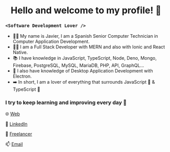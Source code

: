 <h1 align="center">Hello and welcome to my profile! 👋</h1>

### `<Software Development Lover />`

* 👨‍🎓 My name is Javier, I am a Spanish Senior Computer Technician in Computer Application Development.
* 👨‍💻 I am a Full Stack Developer with MERN and also with Ionic and React Native.
* 📚 I have knowledge in JavaScript, TypeScript, Node, Deno, Mongo, Firebase, PostgreSQL, MySQL, MariaDB, PHP, API, GraphQL...
* 📕 I also have knowledge of Desktop Application Development with Electron.
* ➡️ In short, I am a lover of everything that surrounds JavaScript 💛  & TypeScript 💙

### I try to keep learning and improving every day 💪

🌐 [Web](https://momoware.com)

👨 [LinkedIn](https://www.linkedin.com/in/JaMoLpE88)

🔗 [Freelancer](https://www.freelancer.com/u/JaMoLpE88)

📫 [Email](mailto:moreno.jml88@gmail.com)
